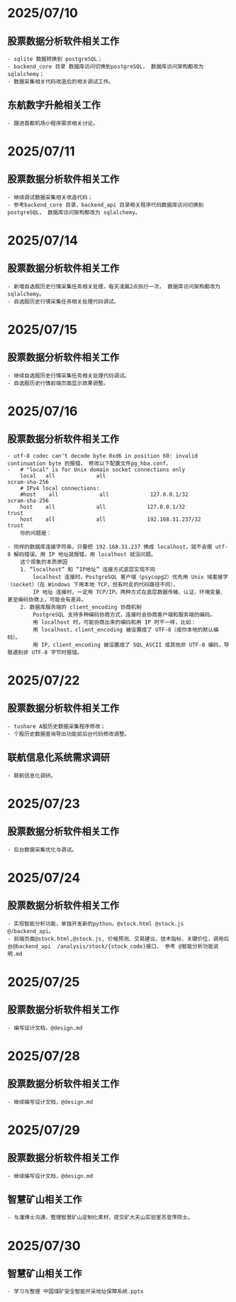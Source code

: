 
# 2025/07/10
## 股票数据分析软件相关工作
    - sqlite 数据转换到 postgreSQL；
    - backend_core 目录 数据库访问切换到postgreSQL， 数据库访问架构都改为 sqlalchemy；
    - 数据采集相关代码改造后的相关调试工作。
## 东航数字升舱相关工作
    - 跟进首都机场小程序需求相关讨论。

# 2025/07/11
## 股票数据分析软件相关工作
    - 继续调试数据采集相关改造代码；
    - 参考backend_core 目录，backend_api 目录相关程序代码数据库访问切换到postgreSQL， 数据库访问架构都改为 sqlalchemy。

# 2025/07/14
## 股票数据分析软件相关工作
    - 新增自选股历史行情采集任务相关处理，每天凌晨2点执行一次， 数据库访问架构都改为 sqlalchemy。
    - 自选股历史行情采集任务相关处理代码调试。

# 2025/07/15
## 股票数据分析软件相关工作
    - 继续自选股历史行情采集任务相关处理代码调试。
    - 自选股历史行情前端页面显示效果调整。

# 2025/07/16
## 股票数据分析软件相关工作
    - utf-8 codec can't decode byte 0xd6 in position 60: invalid continuation byte 的报错， 修改以下配置文件pg_hba.conf。
    -   # "local" is for Unix domain socket connections only
        local   all             all                                     scram-sha-256
        # IPv4 local connections:
        #host    all             all             127.0.0.1/32            scram-sha-256
        host    all             all             127.0.0.1/32            trust
        host    all             all             192.168.31.237/32            trust
        你的问题是：

    - 同样的数据库连接字符串，只要把 192.168.31.237 换成 localhost，就不会报 utf-8 解码错误。用 IP 地址就报错，用 localhost 就没问题。
        这个现象的本质原因
        1. “localhost” 和 “IP地址” 连接方式底层实现不同
            localhost 连接时，PostgreSQL 客户端（psycopg2）优先用 Unix 域套接字（socket）（在 Windows 下用本地 TCP，但有时走的代码路径不同），
            IP 地址 连接时，一定用 TCP/IP。两种方式在底层数据传输、认证、环境变量、甚至编码协商上，可能会有差异。
        2. 数据库服务端的 client_encoding 协商机制
            PostgreSQL 支持多种编码协商方式，连接时会协商客户端和服务端的编码。
            用 localhost 时，可能协商出来的编码和用 IP 时不一样，比如：
            用 localhost，client_encoding 被设置成了 UTF-8（或你本地的默认编码）。
            用 IP，client_encoding 被设置成了 SQL_ASCII 或其他非 UTF-8 编码，导致遇到非 UTF-8 字节时报错。

# 2025/07/22

## 股票数据分析软件相关工作
    - tushare A股历史数据采集程序修改；
    - 个股历史数据查询导出功能前后台代码修改调整。

## 联航信息化系统需求调研
    - 联航信息化调研。

# 2025/07/23

## 股票数据分析软件相关工作
    - 后台数据采集优化与调试。

# 2025/07/24

## 股票数据分析软件相关工作
    - 实现智能分析功能，单独开发新的python。@stock.html @stock.js @/backend_api。
    - 前端页面@stock.html,@stock.js, 价格预测、交易建议、技术指标、关键价位，调用后台@backend_api  /analysis/stock/{stock_code}接口， 参考 @智能分析功能说明.md 

# 2025/07/25

## 股票数据分析软件相关工作
    - 编写设计文档，@design.md 

# 2025/07/28

## 股票数据分析软件相关工作
    - 继续编写设计文档，@design.md 

# 2025/07/29

## 股票数据分析软件相关工作
    - 继续编写设计文档，@design.md 
## 智慧矿山相关工作
    - 与潘博士沟通，整理智慧矿山定制化素材，提交矿大天山实验室苏登萍院士。 

# 2025/07/30

## 智慧矿山相关工作
    - 学习与整理 中国煤矿安全智能开采地址保障系统.pptx
